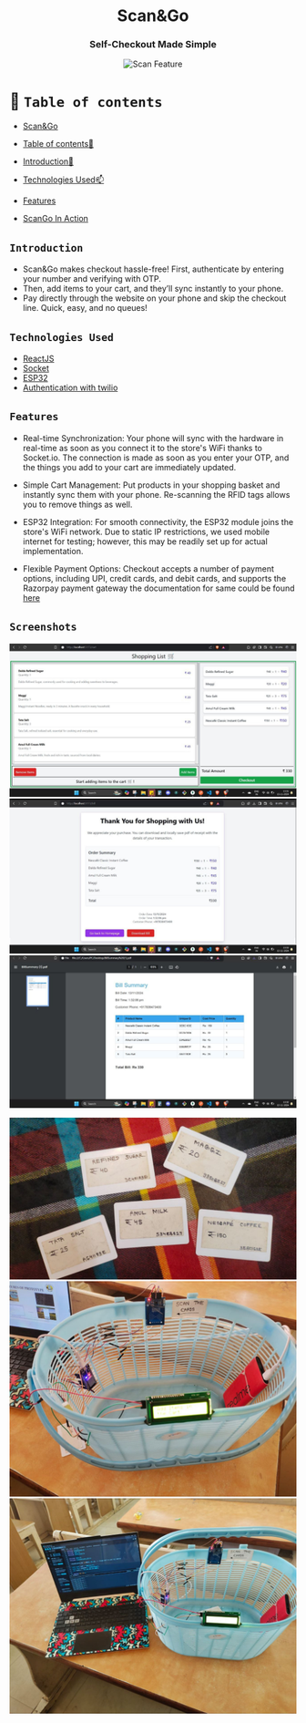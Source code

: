 
 <div align="center"> 

#  **Scan&Go**



 ### Self-Checkout Made Simple





![Scan Feature](https://i.insider.com/60356ba6d9208800185919c1?width=800&format=jpeg&auto=webp" "Scan Barcode Feature")



 
 
</div>


# 🧭 `Table of contents`

- [Scan&Go](#Scan&Go)
- [Table of contents🧭 ](#Table-of-contents)
- [Introduction🚀](#Introduction)

- [Technologies Used📫](#Technologies-Used)
- [Features](#Features)
- [ScanGo In Action](#Screenshots-and-Video)





## `Introduction`

 
- Scan&Go makes checkout hassle-free! First, authenticate by entering your number and verifying with OTP.
- Then, add items to your cart, and they’ll sync instantly to your phone.
- Pay directly through the website on your phone and skip the checkout line. Quick, easy, and no queues!


## `Technologies Used`

- [ReactJS](react.dev)
- [Socket](https://socket.io/docs/v4/)
- [ESP32](https://www.espressif.com/sites/default/files/documentation/esp32_technical_reference_manual_en.pdf)
- [Authentication with twilio](https://www.twilio.com/docs)
  


## `Features`

- Real-time Synchronization: Your phone will sync with the hardware in real-time as soon as you connect it to the store's WiFi thanks to Socket.io. The connection is made as soon as you enter your OTP, and the things you add to your cart are immediately updated.

- Simple Cart Management: Put products in your shopping basket and instantly sync them with your phone. Re-scanning the RFID tags allows you to remove things as well.

- ESP32 Integration: For smooth connectivity, the ESP32 module joins the store's WiFi network. Due to static IP restrictions, we used mobile internet for testing; however, this may be readily set up for actual implementation.

- Flexible Payment Options: Checkout accepts a number of payment options, including UPI, credit cards, and debit cards, and supports the Razorpay payment gateway the documentation for same could be found [here](https://razorpay.com/docs/#home-payments)
  
## `Screenshots` 

![Shopping List](/images\ShoopingList.png "Shopping List")
![List Details](/images\ListDetails.png "List Details")
![Bill](/images\bill.png "Bill")

![Products](/images\products.png "Products")
![ShoppingCart1](/images\shoppingCart1.png "Shooping Cart")
![ShoppingCart](/images\shoppingCart.png "Shooping Cart")
